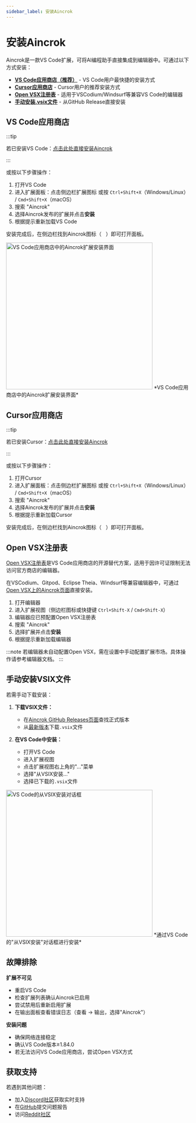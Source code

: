 ```yaml
---
sidebar_label: 安装Aincrok
---
```


# 安装Aincrok

Aincrok是一款VS Code扩展，可将AI编程助手直接集成到编辑器中。可通过以下方式安装：

- [**VS Code应用商店（推荐）**](#vs-code-marketplace) - VS Code用户最快捷的安装方式
- [**Cursor应用商店**](#cursor-marketplace) - Cursor用户的推荐安装方式
- [**Open VSX注册表**](#open-vsx-registry) - 适用于VSCodium/Windsurf等兼容VS Code的编辑器
- [**手动安装.vsix文件**](#manual-installation-from-vsix) - 从GitHub Release直接安装

## VS Code应用商店

:::tip

若已安装VS Code：[点击此处直接安装Aincrok](vscode:extension/aincrok.aincrok)

:::

或按以下步骤操作：

1. 打开VS Code
2. 进入扩展面板：点击侧边栏扩展图标 或按 `Ctrl+Shift+X`（Windows/Linux） / `Cmd+Shift+X`（macOS）
3. 搜索 "Aincrok"
4. 选择Aincrok发布的扩展并点击**安装**
5. 根据提示重新加载VS Code

安装完成后，在侧边栏找到Aincrok图标（<img src="/img/aincrok-icon.svg" width="12" />）即可打开面板。

<img src="/img/installing/installing.png" alt="VS Code应用商店中的Aincrok扩展安装界面" width="400" />
*VS Code应用商店中的Aincrok扩展安装界面*

## Cursor应用商店

:::tip

若已安装Cursor：[点击此处直接安装Aincrok](cursor:extension/aincrok.aincrok)

:::

或按以下步骤操作：

1. 打开Cursor
2. 进入扩展面板：点击侧边栏扩展图标 或按 `Ctrl+Shift+X`（Windows/Linux） / `Cmd+Shift+X`（macOS）
3. 搜索 "Aincrok"
4. 选择Aincrok发布的扩展并点击**安装**
5. 根据提示重新加载Cursor

安装完成后，在侧边栏找到Aincrok图标（<img src="/img/aincrok-icon.svg" width="12" />）即可打开面板。

## Open VSX注册表

[Open VSX注册表](https://open-vsx.org/)是VS Code应用商店的开源替代方案，适用于因许可证限制无法访问官方商店的编辑器。

在VSCodium、Gitpod、Eclipse Theia、Windsurf等兼容编辑器中，可通过[Open VSX上的Aincrok页面](https://open-vsx.org/extension/kilocode/Aincrok)直接安装。

1. 打开编辑器
2. 进入扩展视图（侧边栏图标或快捷键 `Ctrl+Shift-X` / `Cmd+Shift-X`）
3. 编辑器应已预配置Open VSX注册表
4. 搜索 "Aincrok"
5. 选择扩展并点击**安装**
6. 根据提示重新加载编辑器

:::note
若编辑器未自动配置Open VSX，需在设置中手动配置扩展市场。具体操作请参考编辑器文档。
:::

## 手动安装VSIX文件

若需手动下载安装：

1. **下载VSIX文件：**

    - 在[Aincrok GitHub Releases页面](https://github.com/aincrok/kilocode/releases)查找正式版本
    - 从[最新版本](https://github.com/aincrok/kilocode/releases/latest)下载`.vsix`文件

2. **在VS Code中安装：**
    - 打开VS Code
    - 进入扩展视图
    - 点击扩展视图右上角的"..."菜单
    - 选择"从VSIX安装..."
    - 选择已下载的`.vsix`文件

<img src="/img/installing/installing-2.png" alt="VS Code的从VSIX安装对话框" width="400" />
*通过VS Code的"从VSIX安装"对话框进行安装*

## 故障排除

**扩展不可见**

- 重启VS Code
- 检查扩展列表确认Aincrok已启用
- 尝试禁用后重新启用扩展
- 在输出面板查看错误日志（查看 → 输出，选择"Aincrok"）

**安装问题**

- 确保网络连接稳定
- 确认VS Code版本≥1.84.0
- 若无法访问VS Code应用商店，尝试Open VSX方式

## 获取支持

若遇到其他问题：

- 加入[Discord社区](https://aincrok.dev/discord)获取实时支持
- 在[GitHub](https://github.com/aincrok/kilocode/issues)提交问题报告
- 访问[Reddit社区](https://www.reddit.com/r/Aincrok)
